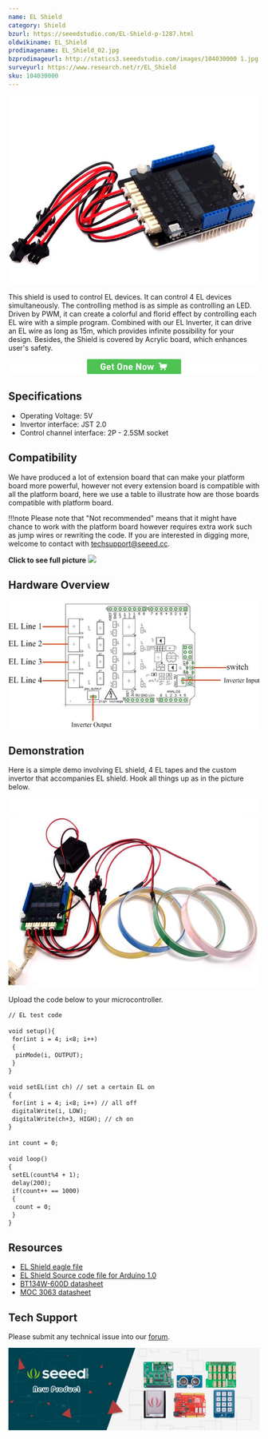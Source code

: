 ```yaml
---
name: EL Shield
category: Shield
bzurl: https://seeedstudio.com/EL-Shield-p-1287.html
oldwikiname: EL_Shield
prodimagename: EL_Shield_02.jpg
bzprodimageurl: http://statics3.seeedstudio.com/images/104030000 1.jpg
surveyurl: https://www.research.net/r/EL_Shield
sku: 104030000
---
```


![](https://raw.githubusercontent.com/SeeedDocument/EL_Shield/master/img/EL_Shield_02.jpg)

This shield is used to control EL devices. It can control 4 EL devices simultaneously. The controlling method is as simple as controlling an LED. Driven by PWM, it can create a colorful and florid effect by controlling each EL wire with a simple program. Combined with our EL Inverter, it can drive an EL wire as long as 15m, which provides infinite possibility for your design. Besides, the Shield is covered by Acrylic board, which enhances user's safety.

[![](https://raw.githubusercontent.com/SeeedDocument/common/master/Get_One_Now_Banner.png)](http://www.seeedstudio.com/el-shield-p-1287.html)

Specifications
--------------

- Operating Voltage: 5V
- Invertor interface: JST 2.0
- Control channel interface: 2P - 2.5SM socket

## Compatibility

We have produced a lot of extension board that can make your platform board more powerful, however not every extension board is compatible with all the platform board, here we use a table to illustrate how are those boards compatible with platform board.

!!!note
    Please note that "Not recommended" means that it might have chance to work with the platform board however requires extra work such as jump wires or rewriting the code. If you are interested in digging more, welcome to contact with techsupport@seeed.cc.

**Click to see full picture**
[![](https://github.com/SeeedDocument/Seeed-WiKi/raw/master/docs/images/Shield%20Compatibility.png)](https://raw.githubusercontent.com/SeeedDocument/Seeed-WiKi/master/docs/images/Shield%20Compatibility.png)


Hardware Overview
---------

![](https://raw.githubusercontent.com/SeeedDocument/EL_Shield/master/img/EL_Shield_interface.jpg)

Demonstration
-------------

Here is a simple demo involving EL shield, 4 EL tapes and the custom invertor that accompanies EL shield.
Hook all things up as in the picture below.

![](https://raw.githubusercontent.com/SeeedDocument/EL_Shield/master/img/EL_Shield_Hardware_Installation.jpg)

Upload the code below to your microcontroller.

```
// EL test code
 
void setup(){
 for(int i = 4; i<8; i++)
 {
  pinMode(i, OUTPUT);
 }
}
 
void setEL(int ch) // set a certain EL on
{
 for(int i = 4; i<8; i++) // all off
 digitalWrite(i, LOW);
 digitalWrite(ch+3, HIGH); // ch on
}
 
int count = 0;
 
void loop()
{
 setEL(count%4 + 1);
 delay(200);
 if(count++ == 1000)
 {
  count = 0;
 }
}
```

Resources
---------

-   [EL Shield eagle file](https://raw.githubusercontent.com/SeeedDocument/EL_Shield/master/res/EL_Shield_Eagle_File.zip)
-   [EL Shield Source code file for Arduino 1.0](https://raw.githubusercontent.com/SeeedDocument/EL_Shield/master/res/EL_Shield_Test_code.zip)
-   [BT134W-600D datasheet](https://raw.githubusercontent.com/SeeedDocument/EL_Shield/master/res/BT134W-600D.pdf)
-   [MOC 3063 datasheet](https://raw.githubusercontent.com/SeeedDocument/EL_Shield/master/res/MOC3063M.pdf)


<!-- This Markdown file was created from http://www.seeedstudio.com/wiki/EL_Shield -->

## Tech Support
Please submit any technical issue into our [forum](http://forum.seeedstudio.com/). <br /><p style="text-align:center"><a href="https://www.seeedstudio.com/act-4.html" target="_blank"><img src="https://github.com/SeeedDocument/Wiki_Banner/raw/master/new_product.jpg" /></a></p>
